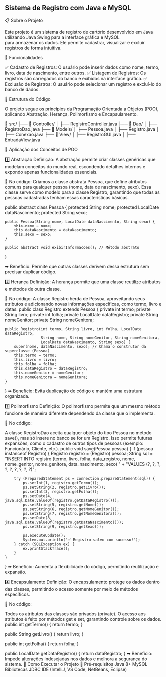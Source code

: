 ## Sistema de Registro com Java e MySQL

📋 Sobre o Projeto

Este projeto é um sistema de registro de cartório desenvolvido em Java utilizando Java Swing para a interface gráfica e MySQL<br>para armazenar os dados. Ele permite cadastrar, visualizar e excluir registros de forma intuitiva.

📌 Funcionalidades

✅ Cadastro de Registros: O usuário pode inserir dados como nome, termo, livro, data de nascimento, entre outros.
✅ Listagem de Registros: Os registros são carregados do banco e exibidos na interface gráfica.
✅ Exclusão de Registros: O usuário pode selecionar um registro e excluí-lo do banco de dados.

📌 Estrutura do Código

O projeto segue os princípios da Programação Orientada a Objetos (POO), aplicando Abstração, Herança, Polimorfismo e Encapsulamento.

📂 src/
 ├── 📂 Controller/
 │    ├── RegistroController.java
 ├── 📂 Dao/
 │    ├── RegistroDao.java
 ├── 📂 Models/
 │    ├── Pessoa.java
 │    ├── Registro.java
 │    ├── Conexao.java
 ├── 📂 View/
 │    ├── RegistroGUI.java
 │    ├── EntradaView.java

📌 Aplicação dos Conceitos de POO

1️⃣ Abstração
Definição: A abstração permite criar classes genéricas que modelam conceitos do mundo real, escondendo detalhes internos e expondo apenas funcionalidades essenciais.

📌 No código: Criamos a classe abstrata Pessoa, que define atributos comuns para qualquer pessoa (nome, data de nascimento, sexo). Essa classe serve como modelo para a classe Registro, garantindo que todas as pessoas cadastradas tenham essas características básicas.

public abstract class Pessoa {
    protected String nome;
    protected LocalDate dataNascimento;
    protected String sexo;

    public Pessoa(String nome, LocalDate dataNascimento, String sexo) {
        this.nome = nome;
        this.dataNascimento = dataNascimento;
        this.sexo = sexo;
    }

    public abstract void exibirInformacoes(); // Método abstrato
}

➡ Benefício: Permite que outras classes derivem dessa estrutura sem precisar duplicar código.

2️⃣ Herança
Definição: A herança permite que uma classe reutilize atributos e métodos de outra classe.

📌 No código: A classe Registro herda de Pessoa, aproveitando seus atributos e adicionando novas informações específicas, como termo, livro e datas.
public class Registro extends Pessoa {
    private int termo;
    private String livro;
    private int folha;
    private LocalDate dataRegistro;
    private String nomeGenitor;
    private String nomeGenitora;

    public Registro(int termo, String livro, int folha, LocalDate dataRegistro, 
                    String nome, String nomeGenitor, String nomeGenitora, 
                    LocalDate dataNascimento, String sexo) {
        super(nome, dataNascimento, sexo); // Chama o construtor da superclasse (Pessoa)
        this.termo = termo;
        this.livro = livro;
        this.folha = folha;
        this.dataRegistro = dataRegistro;
        this.nomeGenitor = nomeGenitor;
        this.nomeGenitora = nomeGenitora;
    }
}
➡ Benefício: Evita duplicação de código e mantém uma estrutura organizada.

3️⃣ Polimorfismo
Definição: O polimorfismo permite que um mesmo método funcione de maneira diferente dependendo da classe que o implementa.

📌 No código:

A classe RegistroDao aceita qualquer objeto do tipo Pessoa no método save(), mas só insere no banco se for um Registro.
Isso permite futuras expansões, como o cadastro de outros tipos de pessoas (exemplo: Funcionário, Cliente, etc.).
public void save(Pessoa pessoa) {
    if (pessoa instanceof Registro) {
        Registro registro = (Registro) pessoa;
        String sql = "INSERT INTO registro (termo, livro, folha, data_registro, nome, nome_genitor, nome_genitora, data_nascimento, sexo) " +
                     "VALUES (?, ?, ?, ?, ?, ?, ?, ?, ?)";

        try (PreparedStatement ps = connection.prepareStatement(sql)) {
            ps.setInt(1, registro.getTermo());
            ps.setString(2, registro.getLivro());
            ps.setInt(3, registro.getFolha());
            ps.setDate(4, java.sql.Date.valueOf(registro.getDataRegistro()));
            ps.setString(5, registro.getNome());
            ps.setString(6, registro.getNomeGenitor());
            ps.setString(7, registro.getNomeGenitora());
            ps.setDate(8, java.sql.Date.valueOf(registro.getDataNascimento()));
            ps.setString(9, registro.getSexo());

            ps.executeUpdate();
            System.out.println("✅ Registro salvo com sucesso!");
        } catch (SQLException ex) {
            ex.printStackTrace();
        }
    }
}
➡ Benefício: Aumenta a flexibilidade do código, permitindo reutilização e expansão.

4️⃣ Encapsulamento
Definição: O encapsulamento protege os dados dentro das classes, permitindo o acesso somente por meio de métodos específicos.

📌 No código:

Todos os atributos das classes são privados (private).
O acesso aos atributos é feito por métodos get e set, garantindo controle sobre os dados.
public int getTermo() {
    return termo;
}

public String getLivro() {
    return livro;
}

public int getFolha() {
    return folha;
}

public LocalDate getDataRegistro() {
    return dataRegistro;
}
➡ Benefício: Impede alterações indesejadas nos dados e melhora a segurança do sistema.
📌 Como Executar o Projeto
🔹 Pré-requisitos
Java 8+
MySQL
Bibliotecas JDBC
IDE (IntelliJ, VS Code, NetBeans, Eclipse)
